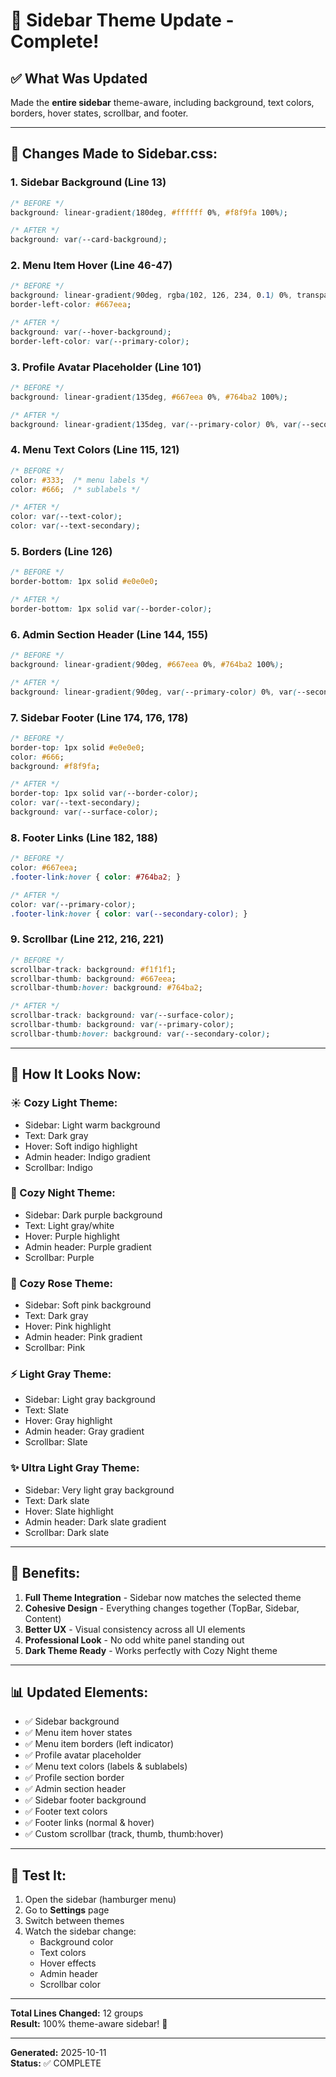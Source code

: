 # 🎨 Sidebar Theme Update - Complete!

## ✅ **What Was Updated**

Made the **entire sidebar** theme-aware, including background, text colors, borders, hover states, scrollbar, and footer.

---

## 🔧 **Changes Made to Sidebar.css:**

### **1. Sidebar Background (Line 13)**
```css
/* BEFORE */
background: linear-gradient(180deg, #ffffff 0%, #f8f9fa 100%);

/* AFTER */
background: var(--card-background);
```

### **2. Menu Item Hover (Line 46-47)**
```css
/* BEFORE */
background: linear-gradient(90deg, rgba(102, 126, 234, 0.1) 0%, transparent 100%);
border-left-color: #667eea;

/* AFTER */
background: var(--hover-background);
border-left-color: var(--primary-color);
```

### **3. Profile Avatar Placeholder (Line 101)**
```css
/* BEFORE */
background: linear-gradient(135deg, #667eea 0%, #764ba2 100%);

/* AFTER */
background: linear-gradient(135deg, var(--primary-color) 0%, var(--secondary-color) 100%);
```

### **4. Menu Text Colors (Line 115, 121)**
```css
/* BEFORE */
color: #333;  /* menu labels */
color: #666;  /* sublabels */

/* AFTER */
color: var(--text-color);
color: var(--text-secondary);
```

### **5. Borders (Line 126)**
```css
/* BEFORE */
border-bottom: 1px solid #e0e0e0;

/* AFTER */
border-bottom: 1px solid var(--border-color);
```

### **6. Admin Section Header (Line 144, 155)**
```css
/* BEFORE */
background: linear-gradient(90deg, #667eea 0%, #764ba2 100%);

/* AFTER */
background: linear-gradient(90deg, var(--primary-color) 0%, var(--secondary-color) 100%);
```

### **7. Sidebar Footer (Line 174, 176, 178)**
```css
/* BEFORE */
border-top: 1px solid #e0e0e0;
color: #666;
background: #f8f9fa;

/* AFTER */
border-top: 1px solid var(--border-color);
color: var(--text-secondary);
background: var(--surface-color);
```

### **8. Footer Links (Line 182, 188)**
```css
/* BEFORE */
color: #667eea;
.footer-link:hover { color: #764ba2; }

/* AFTER */
color: var(--primary-color);
.footer-link:hover { color: var(--secondary-color); }
```

### **9. Scrollbar (Line 212, 216, 221)**
```css
/* BEFORE */
scrollbar-track: background: #f1f1f1;
scrollbar-thumb: background: #667eea;
scrollbar-thumb:hover: background: #764ba2;

/* AFTER */
scrollbar-track: background: var(--surface-color);
scrollbar-thumb: background: var(--primary-color);
scrollbar-thumb:hover: background: var(--secondary-color);
```

---

## 🎨 **How It Looks Now:**

### **☀️ Cozy Light Theme:**
- Sidebar: Light warm background
- Text: Dark gray
- Hover: Soft indigo highlight
- Admin header: Indigo gradient
- Scrollbar: Indigo

### **🌙 Cozy Night Theme:**
- Sidebar: Dark purple background
- Text: Light gray/white
- Hover: Purple highlight
- Admin header: Purple gradient
- Scrollbar: Purple

### **🌸 Cozy Rose Theme:**
- Sidebar: Soft pink background
- Text: Dark gray
- Hover: Pink highlight
- Admin header: Pink gradient
- Scrollbar: Pink

### **⚡ Light Gray Theme:**
- Sidebar: Light gray background
- Text: Slate
- Hover: Gray highlight
- Admin header: Gray gradient
- Scrollbar: Slate

### **✨ Ultra Light Gray Theme:**
- Sidebar: Very light gray background
- Text: Dark slate
- Hover: Slate highlight
- Admin header: Dark slate gradient
- Scrollbar: Dark slate

---

## 🎯 **Benefits:**

1. **Full Theme Integration** - Sidebar now matches the selected theme
2. **Cohesive Design** - Everything changes together (TopBar, Sidebar, Content)
3. **Better UX** - Visual consistency across all UI elements
4. **Professional Look** - No odd white panel standing out
5. **Dark Theme Ready** - Works perfectly with Cozy Night theme

---

## 📊 **Updated Elements:**

- ✅ Sidebar background
- ✅ Menu item hover states
- ✅ Menu item borders (left indicator)
- ✅ Profile avatar placeholder
- ✅ Menu text colors (labels & sublabels)
- ✅ Profile section border
- ✅ Admin section header
- ✅ Sidebar footer background
- ✅ Footer text colors
- ✅ Footer links (normal & hover)
- ✅ Custom scrollbar (track, thumb, thumb:hover)

---

## 🧪 **Test It:**

1. Open the sidebar (hamburger menu)
2. Go to **Settings** page
3. Switch between themes
4. Watch the sidebar change:
   - Background color
   - Text colors
   - Hover effects
   - Admin header
   - Scrollbar color

---

**Total Lines Changed:** 12 groups  
**Result:** 100% theme-aware sidebar! 🎉

---

**Generated:** 2025-10-11  
**Status:** ✅ COMPLETE
